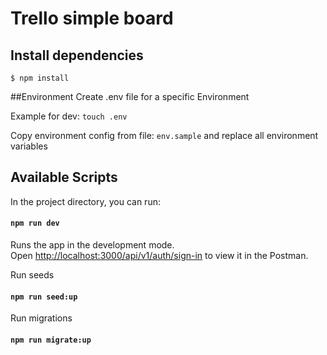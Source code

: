 # Trello simple board

## Install dependencies
```
$ npm install
```

##Environment
Create .env file for a specific Environment

Example for dev:
`touch .env`

Copy environment config from file: `env.sample` and replace all environment variables


## Available Scripts

In the project directory, you can run:

#### `npm run dev`

Runs the app in the development mode.<br>
Open [http://localhost:3000/api/v1/auth/sign-in](http://localhost:3000/api/v1/auth/sign-in) to view it in the Postman.


Run seeds
#### `npm run seed:up`

Run migrations
#### `npm run migrate:up`